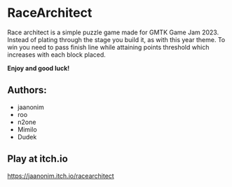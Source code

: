 # RaceArchitect

Race architect is a simple puzzle game made for GMTK Game Jam 2023. Instead of plating through the stage you build it, as with this year theme. To win you need to pass finish line while attaining points threshold which increases with each block placed.

**Enjoy and good luck!**

## Authors:

-   jaanonim
-   roo
-   n2one
-   Mimilo
-   Dudek

## Play at itch.io

https://jaanonim.itch.io/racearchitect
